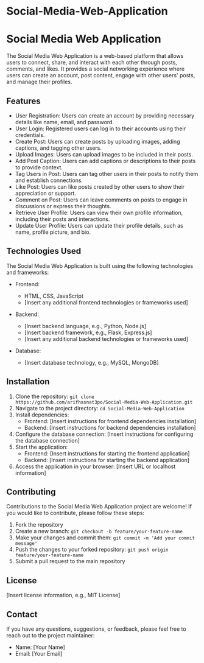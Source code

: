 # Social-Media-Web-Application

# Social Media Web Application

The Social Media Web Application is a web-based platform that allows users to connect, share, and interact with each other through posts, comments, and likes. It provides a social networking experience where users can create an account, post content, engage with other users' posts, and manage their profiles.

## Features

- User Registration: Users can create an account by providing necessary details like name, email, and password.
- User Login: Registered users can log in to their accounts using their credentials.
- Create Post: Users can create posts by uploading images, adding captions, and tagging other users.
- Upload Images: Users can upload images to be included in their posts.
- Add Post Caption: Users can add captions or descriptions to their posts to provide context.
- Tag Users in Post: Users can tag other users in their posts to notify them and establish connections.
- Like Post: Users can like posts created by other users to show their appreciation or support.
- Comment on Post: Users can leave comments on posts to engage in discussions or express their thoughts.
- Retrieve User Profile: Users can view their own profile information, including their posts and interactions.
- Update User Profile: Users can update their profile details, such as name, profile picture, and bio.

## Technologies Used

The Social Media Web Application is built using the following technologies and frameworks:

- Frontend:
  - HTML, CSS, JavaScript
  - [Insert any additional frontend technologies or frameworks used]

- Backend:
  - [Insert backend language, e.g., Python, Node.js]
  - [Insert backend framework, e.g., Flask, Express.js]
  - [Insert any additional backend technologies or frameworks used]

- Database:
  - [Insert database technology, e.g., MySQL, MongoDB]

## Installation

1. Clone the repository: `git clone https://github.com/arifhasnat3po/Social-Media-Web-Application.git`
2. Navigate to the project directory: `cd Social-Media-Web-Application`
3. Install dependencies:
   - Frontend: [Insert instructions for frontend dependencies installation]
   - Backend: [Insert instructions for backend dependencies installation]
4. Configure the database connection: [Insert instructions for configuring the database connection]
5. Start the application:
   - Frontend: [Insert instructions for starting the frontend application]
   - Backend: [Insert instructions for starting the backend application]
6. Access the application in your browser: [Insert URL or localhost information]

## Contributing

Contributions to the Social Media Web Application project are welcome! If you would like to contribute, please follow these steps:

1. Fork the repository
2. Create a new branch: `git checkout -b feature/your-feature-name`
3. Make your changes and commit them: `git commit -m 'Add your commit message'`
4. Push the changes to your forked repository: `git push origin feature/your-feature-name`
5. Submit a pull request to the main repository

## License

[Insert license information, e.g., MIT License]

## Contact

If you have any questions, suggestions, or feedback, please feel free to reach out to the project maintainer:

- Name: [Your Name]
- Email: [Your Email]

